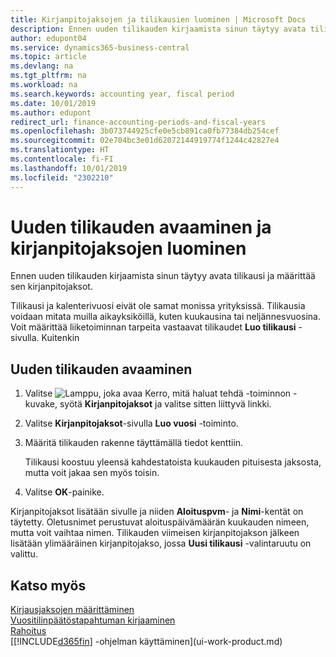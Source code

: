 ```yaml
---
title: Kirjanpitojaksojen ja tilikausien luominen | Microsoft Docs
description: Ennen uuden tilikauden kirjaamista sinun täytyy avata tilikausi ja määrittää sen kirjanpitojaksot.
author: edupont04
ms.service: dynamics365-business-central
ms.topic: article
ms.devlang: na
ms.tgt_pltfrm: na
ms.workload: na
ms.search.keywords: accounting year, fiscal period
ms.date: 10/01/2019
ms.author: edupont
redirect_url: finance-accounting-periods-and-fiscal-years
ms.openlocfilehash: 3b073744925cfe0e5cb891ca0fb77384db254cef
ms.sourcegitcommit: 02e704bc3e01d62072144919774f1244c42827e4
ms.translationtype: HT
ms.contentlocale: fi-FI
ms.lasthandoff: 10/01/2019
ms.locfileid: "2302210"
---
```

# <a name="open-a-new-fiscal-year-and-create-accounting-periods"></a>Uuden tilikauden avaaminen ja kirjanpitojaksojen luominen
Ennen uuden tilikauden kirjaamista sinun täytyy avata tilikausi ja määrittää sen kirjanpitojaksot.  

Tilikausi ja kalenterivuosi eivät ole samat monissa yrityksissä. Tilikausia voidaan mitata muilla aikayksiköillä, kuten kuukausina tai neljännesvuosina. Voit määrittää liiketoiminnan tarpeita vastaavat tilikaudet **Luo tilikausi** -sivulla. Kuitenkin   

## <a name="to-open-a-new-fiscal-year"></a>Uuden tilikauden avaaminen
1. Valitse ![Lamppu, joka avaa Kerro, mitä haluat tehdä -toiminnon](media/ui-search/search_small.png "Kerro, mitä haluat tehdä") -kuvake, syötä **Kirjanpitojaksot** ja valitse sitten liittyvä linkki.
2. Valitse **Kirjanpitojaksot**-sivulla **Luo vuosi** -toiminto.
3. Määritä tilikauden rakenne täyttämällä tiedot kenttiin.

    Tilikausi koostuu yleensä kahdestatoista kuukauden pituisesta jaksosta, mutta voit jakaa sen myös toisin.
4. Valitse **OK**-painike.

Kirjanpitojaksot lisätään sivulle ja niiden **Aloituspvm**- ja **Nimi**-kentät on täytetty. Oletusnimet perustuvat aloituspäivämäärän kuukauden nimeen, mutta voit vaihtaa nimen. Tilikauden viimeisen kirjanpitojakson jälkeen lisätään ylimääräinen kirjanpitojakso, jossa **Uusi tilikausi** -valintaruutu on valittu.  


## <a name="see-also"></a>Katso myös
[Kirjausjaksojen määrittäminen](finance-how-specify-posting-periods.md)  
[Vuositilinpäätöstapahtuman kirjaaminen](year-how-post-year-end-close-entry.md)  
[Rahoitus](finance.md)  
[[!INCLUDE[d365fin](includes/d365fin_md.md)] -ohjelman käyttäminen](ui-work-product.md)
